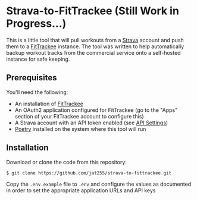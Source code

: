 # Strava-to-FitTrackee (Still Work in Progress...)

This is a little tool that will pull workouts from a [Strava](https://www.strava.com/)
account and push them to a [FitTrackee](https://github.com/SamR1/FitTrackee/) instance.
The tool was written to help automatically backup workout tracks from the commercial
service onto a self-hosted instance for safe keeping.

## Prerequisites

You'll need the following:

  - An installation of [FitTrackee](https://github.com/SamR1/FitTrackee/)
  - An OAuth2 application configured for FitTrackee (go to the "Apps" section
    of your FitTrackee account to configure this)
  - A Strava account with an API token enabled (see 
    [API Settings](https://www.strava.com/settings/api))
  - [Poetry](https://python-poetry.org/) installed on the system where this
    tool will run

## Installation

Download or clone the code from this repository:

```sh
$ git clone https://github.com/jat255/strava-to-fittrackee.git
```

Copy the `.env.example` file to `.env` and configure the values as 
documented in order to set the appropriate application URLs and API keys

